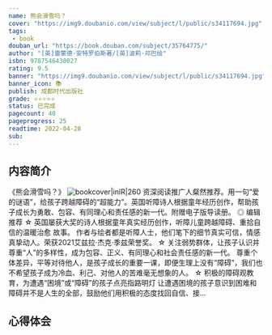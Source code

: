 ```yaml
---
name: 熊会滑雪吗？
cover: "https://img9.doubanio.com/view/subject/l/public/s34117694.jpg"
tags:
 - book
douban_url: "https://book.douban.com/subject/35764775/"
author: "[英]雷蒙德·安特罗伯斯著/[英]波莉·邓巴绘"
isbn: 9787546430027
rating: 9.5
banner: "https://img9.doubanio.com/view/subject/l/public/s34117694.jpg"
banner_icon: 📚
publish: 成都时代出版社
grade: ⭐️⭐️⭐️⭐️⭐️
status: 已完成
pagecount: 40
pageprogress: 25
readtime: 2022-04-28
sub: 
---
```

## 内容简介
《熊会滑雪吗？》
![bookcover|inlR|260](https://img9.doubanio.com/view/subject/l/public/s34117694.jpg)
资深阅读推广人粲然推荐。用一句“爱的谜语”，给孩子跨越障碍的“超能力”。英国听障诗人根据童年经历创作，帮助孩子成长为勇敢、包容、有同理心和责任感的新一代。附赠电子版导读册。
◎ 编辑推荐
☆ 英国屡获大奖的诗人根据童年真实经历创作，听障儿童跨越障碍、重拾自信的温暖治愈 故事。
作者与绘者都是听障人士，他们笔下的细节真实可信，情感真挚动人。荣获2021艾兹拉·杰克·季兹荣誉奖。
☆ 关注弱势群体，让孩子认识并尊重“人”的多样性，成为包容、正义、有同理心和社会责任感的新一代。
尊重个体差异，平等对待他人，是孩子成长的重要一课，即便生理上没有“障碍”，我们也不希望孩子成为冷血、利己、对他人的苦难毫无想象的人。
☆ 积极的障碍观教育，为遭遇“困境”或“障碍”的孩子点亮指路明灯
让遭遇困境的孩子意识到困难和障碍并不是人生的全部，鼓励他们用积极的态度找回自信、接...
## 心得体会
